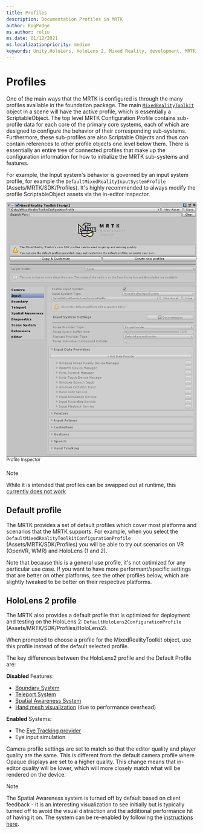 ```yaml
---
title: Profiles
description: Documentation Profiles in MRTK
author: RogPodge
ms.author: roliu
ms.date: 01/12/2021
ms.localizationpriority: medium
keywords: Unity,HoloLens, HoloLens 2, Mixed Reality, development, MRTK, Profiles,
---
```


# Profiles

One of the main ways that the MRTK is configured is through the many profiles available in the foundation package. The main [`MixedRealityToolkit`](xref:Microsoft.MixedReality.Toolkit.MixedRealityToolkit) object in a scene will have the active profile, which is essentially a ScriptableObject. The top level MRTK Configuration Profile contains sub-profile data for each core of the primary core systems, each of which are designed to configure the behavior of their corresponding sub-systems. Furthermore, these sub-profiles are also Scriptable Objects and thus can contain references to other profile objects one level below them. There is essentially an entire tree of connected profiles that make up the configuration information for how to initialize the MRTK sub-systems and features.

For example, the Input system's behavior is governed by an input system profile, for example the `DefaultMixedRealityInputSystemProfile` (Assets/MRTK/SDK/Profiles). It's highly recommended to always modify the profile ScriptableObject assets via the in-editor inspector.

<img src="../images/profiles/input_profile.png" width="650px" alt="Input Profile" style="display:block;">
<sup>Profile Inspector</sup>

> [!NOTE]
> While it is intended that profiles can be swapped out at runtime, this [currently does not work](https://github.com/microsoft/MixedRealityToolkit-Unity/issues/4289)

## Default profile

The MRTK provides a set of default profiles which cover most platforms and scenarios that the MRTK supports. For example, when you select the `DefaultMixedRealityToolkitConfigurationProfile` (Assets/MRTK/SDK/Profiles) you will be able to try out scenarios on VR (OpenVR, WMR) and HoloLens (1 and 2).

Note that because this is a general use profile, it's not optimized for any particular use case. If you want to have
more performant/specific settings that are better on other platforms, see the other profiles below, which are slightly tweaked to be better on their respective platforms.

## HoloLens 2 profile

The MRTK also provides a default profile that is optimized for deployment and testing on
the HoloLens 2: `DefaultHoloLens2ConfigurationProfile` (Assets/MRTK/SDK/Profiles/HoloLens2).

When prompted to choose a profile for the MixedRealityToolkit object, use this profile instead
of the default selected profile.

The key differences between the HoloLens2 profile and the Default Profile are:

**Disabled** Features:

- [Boundary System](../boundary/BoundarySystemGettingStarted.md)
- [Teleport System](../teleport-system/Overview.md)
- [Spatial Awareness System](../spatial-awareness/SpatialAwarenessGettingStarted.md)
- [Hand mesh visualization](../input/HandTracking.md) (due to performance overhead)

**Enabled** Systems:

- The [Eye Tracking provider](../eye-tracking/EyeTracking_Main.md)
- Eye input simulation

Camera profile settings are set to match so that the editor quality and player quality are the same. This is different from the default camera profile where Opaque displays are set to a higher quality. This change means that in-editor quality will be lower, which will more closely match what will be rendered on the device.
  
> [!NOTE]
> The Spatial Awareness system is turned off by default based on client feedback - it is an interesting visualization to see
  initially but is typically turned off to avoid the visual distraction and the additional performance hit of
  having it on. The system can be re-enabled by following the [instructions here](../spatial-awareness/SpatialAwarenessGettingStarted.md).
